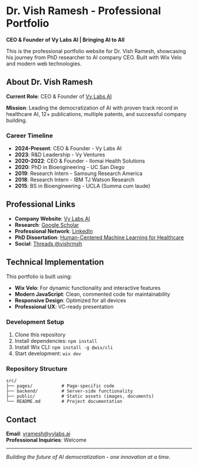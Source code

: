 # Dr. Vish Ramesh - Professional Portfolio

**CEO & Founder of Vy Labs AI | Bringing AI to All**

This is the professional portfolio website for Dr. Vish Ramesh, showcasing his journey from PhD researcher to AI company CEO. Built with Wix Velo and modern web technologies.

## About Dr. Vish Ramesh

**Current Role**: CEO & Founder of [Vy Labs AI](https://vylabs.ai/)

**Mission**: Leading the democratization of AI with proven track record in healthcare AI, 12+ publications, multiple patents, and successful company building.

### Career Timeline
- **2024-Present**: CEO & Founder - Vy Labs AI
- **2023**: R&D Leadership - Vy Ventures  
- **2020-2022**: CEO & Founder - Ilomai Health Solutions
- **2020**: PhD in Bioengineering - UC San Diego
- **2019**: Research Intern - Samsung Research America
- **2018**: Research Intern - IBM TJ Watson Research
- **2015**: BS in Bioengineering - UCLA (Summa cum laude)

## Professional Links

- **Company Website**: [Vy Labs AI](https://vylabs.ai/)
- **Research**: [Google Scholar](https://scholar.google.com/citations?user=ePqYlWoAAAAJ&hl=en&oi=ao)
- **Professional Network**: [LinkedIn](https://www.linkedin.com/in/vishramesh/)
- **PhD Dissertation**: [Human-Centered Machine Learning for Healthcare](https://escholarship.org/content/qt2g61p87c/qt2g61p87c_noSplash_4f64d6ca52484dc00a698b4f914266c3.pdf)
- **Social**: [Threads @vishrmsh](https://www.threads.net/@vishrmsh)

## Technical Implementation

This portfolio is built using:
- **Wix Velo**: For dynamic functionality and interactive features
- **Modern JavaScript**: Clean, commented code for maintainability
- **Responsive Design**: Optimized for all devices
- **Professional UX**: VC-ready presentation

### Development Setup

1. Clone this repository
2. Install dependencies: `npm install`
3. Install Wix CLI: `npm install -g @wix/cli`
4. Start development: `wix dev`

### Repository Structure
```
src/
├── pages/           # Page-specific code
├── backend/         # Server-side functionality  
├── public/          # Static assets (images, documents)
└── README.md        # Project documentation
```

## Contact

**Email**: vramesh@vylabs.ai  
**Professional Inquiries**: Welcome

---

*Building the future of AI democratization - one innovation at a time.*
